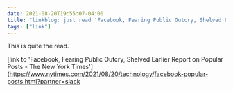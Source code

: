 ```yaml
---
date: 2021-08-20T19:55:07-04:00
title: "linkblog: just read 'Facebook, Fearing Public Outcry, Shelved Earlier Report on Popular Posts - The New York Times'"
tags: ["link"]
---
```

This is quite the read.
 
[link to 'Facebook, Fearing Public Outcry, Shelved Earlier Report on Popular Posts - The New York Times'](https://www.nytimes.com/2021/08/20/technology/facebook-popular-posts.html?partner=slack
